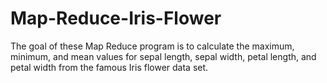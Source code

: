 # Map-Reduce-Iris-Flower
The goal of these Map Reduce program is to calculate the maximum, minimum, and mean values for sepal length, sepal width, petal length, and petal width from the famous Iris flower data set.
